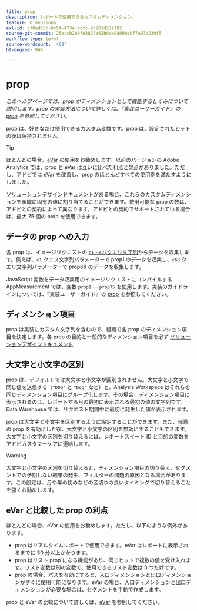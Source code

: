 ```yaml
---
title: prop
description: レポートで使用できるカスタムディメンション。
feature: Dimensions
exl-id: cf8ad65b-bc54-473e-bcfc-9c981d23e782
source-git-commit: 25eccb2b9fe3827e62b0ae98d9bebf7a97b239f5
workflow-type: tm+mt
source-wordcount: '469'
ht-degree: 94%

---
```


# prop

*このヘルプページでは、prop がディメンションとして機能するしくみについて説明します。prop の実装方法について詳しくは、『実装ユーザーガイド』の [prop](/help/implement/vars/page-vars/prop.md) を参照してください。*

prop は、好きなだけ使用できるカスタム変数です。prop は、設定されたヒットの後は保持されません。

>[!TIP]
>
>ほとんどの場合、[eVar](evar.md) の使用をお勧めします。以前のバージョンの Adobe Analytics では、prop と eVar は互いに比べた利点と欠点がありました。ただし、アドビでは eVar を改善し、prop のほとんどすべての使用例を満たすようにしました。

[ソリューションデザインドキュメント](/help/implement/prepare/solution-design.md)がある場合、これらのカスタムディメンションを組織に固有の値に割り当てることができます。使用可能な prop の数は、アドビとの契約によって異なります。アドビとの契約でサポートされている場合は、最大 75 個の prop を使用できます。

## データの prop への入力

各 prop は、イメージリクエストの [`c1` - `c75`クエリ文字列](/help/implement/validate/query-parameters.md)からデータを収集します。例えば、`c1` クエリ文字列パラメーターで prop1 のデータを収集し、`c68` クエリ文字列パラメーターで prop68 のデータを収集します。

JavaScript 変数をデータ収集用のイメージリクエストにコンパイルする AppMeasurement では、変数 `prop1` — `prop75` を使用します。実装のガイドラインについては、『実装ユーザーガイド』の [prop](/help/implement/vars/page-vars/prop.md) を参照してください。

## ディメンション項目

prop は実装にカスタム文字列を含むので、組織で各 prop のディメンション項目を決定します。各 prop の目的と一般的なディメンション項目を必ず [ソリューションデザインドキュメント](/help/implement/prepare/solution-design.md).

## 大文字と小文字の区別

prop は、デフォルトでは大文字と小文字が区別されません。大文字と小文字で同じ値を送信する（`"DOG"` と `"Dog"` など）と、Analysis Workspace はそれらを同じディメンション項目にグループ化します。その場合、ディメンション項目に表示されるのは、レポートする月の最初に表示される最初の値の文字列です。Data Warehouse では、リクエスト期間中に最初に発生した値が表示されます。

prop は大文字と小文字を区別するように設定することができます。また、任意の prop を有効にした後、大文字と小文字の区別を無効にすることもできます。大文字と小文字の区別を切り替えるには、レポートスイート ID と目的の変数をアドビカスタマーケアに連絡します。

>[!WARNING]
>
>大文字と小文字の区別を切り替えると、ディメンション項目の切り替え、セグメントでの予期しない結果の発生、フィルターの問題の原因となる場合があります。この設定は、月や年の初めなどの区切りの良いタイミングで切り替えることを強くお勧めします。

## eVar と比較した prop の利点

 ほとんどの場合、eVar の使用をお勧めします。ただし、以下のような例外があります。

* prop はリアルタイムレポートで使用できます。eVar はレポートに表示されるまでに 30 分以上かかります。
* prop はリスト prop になる機能があり、同じヒットで複数の値を受け入れます。リスト変数は別の変数で、使用できるリスト変数は 3 つだけです。
* prop の場合、パスを有効にすると、[入口](entry-dimensions.md)ディメンションと[出口](exit-dimensions.md)ディメンションがすぐに使用可能になります。eVar の場合、入口ディメンションと出口ディメンションが必要な場合は、セグメントを手動で作成します。

prop と eVar の比較について詳しくは、[eVar](evar.md) を参照してください。
